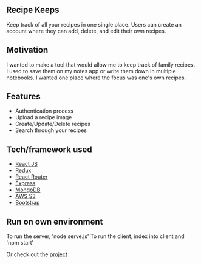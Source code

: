 ## Recipe Keeps
Keep track of all your recipes in one single place. Users can create an account where they can add, delete, and edit their own recipes.

## Motivation
I wanted to make a tool that would allow me to keep track of family recipes. I used to save them on my notes app or write them down in multiple notebooks. I wanted one place where the focus was one's own recipes.  

## Features
- Authentication process
- Upload a recipe image
- Create/Update/Delete recipes
- Search through your recipes

## Tech/framework used
- [React JS](https://reactjs.org/)
- [Redux](https://redux.js.org/)
- [React Router](https://reactrouter.com/)
- [Express](https://expressjs.com/)
- [MongoDB](https://docs.mongodb.com/)
- [AWS S3](https://aws.amazon.com/s3/)
- [Bootstrap](https://react-bootstrap.github.io/)

## Run on own environment
To run the server, 'node serve.js'
To run the client, index into client and 'npm start'

Or check out the [project](https://obscure-taiga-26298.herokuapp.com/)
